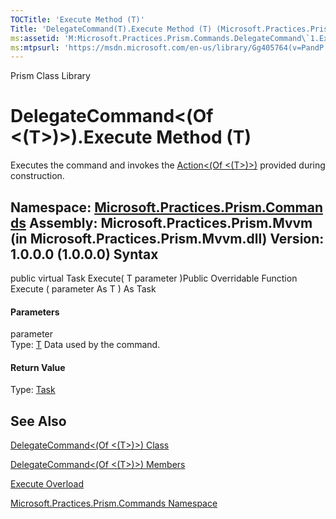 ```yaml
---
TOCTitle: 'Execute Method (T)'
Title: 'DelegateCommand(T).Execute Method (T) (Microsoft.Practices.Prism.Commands)'
ms:assetid: 'M:Microsoft.Practices.Prism.Commands.DelegateCommand\`1.Execute(\`0)'
ms:mtpsurl: 'https://msdn.microsoft.com/en-us/library/Gg405764(v=PandP.50)'
---
```


Prism Class Library

DelegateCommand&lt;(Of &lt;(T&gt;)&gt;).Execute Method (T)
==============================================================

Executes the command and invokes the [Action&lt;(Of &lt;(T&gt;)&gt;)](http://msdn2.microsoft.com/en-us/library/018hxwa8) provided during construction.

**Namespace:** [Microsoft.Practices.Prism.Commands](https://msdn.microsoft.com/n:microsoft.practices.prism.commands)
**Assembly:** Microsoft.Practices.Prism.Mvvm (in Microsoft.Practices.Prism.Mvvm.dll) Version: 1.0.0.0 (1.0.0.0)
Syntax
------

<span id="syntaxToggle"></span>public virtual Task Execute( T parameter )Public Overridable Function Execute ( parameter As T ) As Task
#### Parameters

parameter  
Type: [T](https://msdn.microsoft.com/t:microsoft.practices.prism.commands.delegatecommand%601)
Data used by the command.

#### Return Value

Type: [Task](http://msdn2.microsoft.com/en-us/library/dd235678)

See Also
--------

<span id="seeAlsoToggle"></span>
[DelegateCommand&lt;(Of &lt;(T&gt;)&gt;) Class](https://msdn.microsoft.com/t:microsoft.practices.prism.commands.delegatecommand%601)

[DelegateCommand&lt;(Of &lt;(T&gt;)&gt;) Members](https://msdn.microsoft.com/allmembers.t:microsoft.practices.prism.commands.delegatecommand%601)

[Execute Overload](https://msdn.microsoft.com/overload:microsoft.practices.prism.commands.delegatecommand%601.execute)

[Microsoft.Practices.Prism.Commands Namespace](https://msdn.microsoft.com/n:microsoft.practices.prism.commands)
